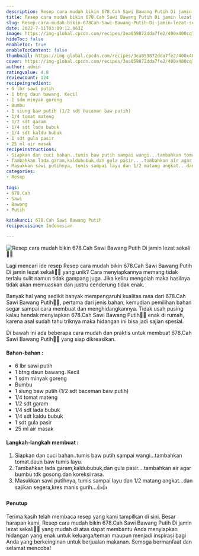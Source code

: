 ```yaml
---
description: Resep cara mudah bikin 678.Cah Sawi Bawang Putih Di jamin lezat sekali"
title: Resep cara mudah bikin 678.Cah Sawi Bawang Putih Di jamin lezat sekali
slug: Resep-cara-mudah-bikin-678Cah-Sawi-Bawang-Putih-Di-jamin-lezat-sekali
date: 2022-7-11T03:09:12.063Z
image: https://img-global.cpcdn.com/recipes/3ea059872dda7fe2/400x400cq70/photo.jpg
hideToc: false
enableToc: true
enableTocContent: false
thumbnail: https://img-global.cpcdn.com/recipes/3ea059872dda7fe2/400x400cq70/photo.jpg
cover: https://img-global.cpcdn.com/recipes/3ea059872dda7fe2/400x400cq70/photo.jpg
author: admin
ratingvalue: 4.8
reviewcount: 124
recipeingredient:
- 6 lbr sawi putih
- 1 btng daun bawang. Kecil
- 1 sdm minyak goreng
- Bumbu
- 1 siung baw putih (1/2 sdt baceman baw putih)
- 1/4 tomat mateng
- 1/2 sdt garam
- 1/4 sdt lada bubuk
- 1/4 sdt kaldu bubuk
- 1 sdt gula pasir
- 25 ml air masak
recipeinstructions:
- Siapkan dan cuci bahan..tumis baw putih sampai wangi...tambahkan tomat.daun baw tumis layu.
- Tambahkan lada.garam,kaldububuk,dan gula pasir....tambahkan air agar bumbu tdk gosong.dan koreksi rasa.
- Masukkan sawi putihnya, tumis sampai layu dan 1/2 matang angkat...dan sajikan segera,kres manis gurih...👍👍
categories:
- Resep

tags:
- 678.Cah
- Sawi
- Bawang
- Putih

katakunci: 678.Cah Sawi Bawang Putih
recipecuisine: Indonesian

---
```


![Resep cara mudah bikin 678.Cah Sawi Bawang Putih Di jamin lezat sekali👩‍🍳](https://img-global.cpcdn.com/recipes/3ea059872dda7fe2/400x400cq70/photo.jpg)

Lagi mencari ide resep Resep cara mudah bikin 678.Cah Sawi Bawang Putih Di jamin lezat sekali👩‍🍳 yang unik? Cara menyiapkannya memang tidak terlalu sulit namun tidak gampang juga. Jika keliru mengolah maka hasilnya tidak akan memuaskan dan justru cenderung tidak enak.

Banyak hal yang sedikit banyak mempengaruhi kualitas rasa dari 678.Cah Sawi Bawang Putih👩‍🍳, pertama dari jenis bahan, kemudian pemilihan bahan segar sampai cara membuat dan menghidangkannya. Tidak usah pusing kalau hendak menyiapkan 678.Cah Sawi Bawang Putih👩‍🍳 enak di rumah, karena asal sudah tahu triknya maka hidangan ini bisa jadi sajian spesial.

Di bawah ini ada beberapa cara mudah dan praktis untuk membuat 678.Cah Sawi Bawang Putih👩‍🍳 yang siap dikreasikan.

<!--inarticleads1-->

#### Bahan-bahan :

- 6 lbr sawi putih
- 1 btng daun bawang. Kecil
- 1 sdm minyak goreng
- Bumbu
- 1 siung baw putih (1/2 sdt baceman baw putih)
- 1/4 tomat mateng
- 1/2 sdt garam
- 1/4 sdt lada bubuk
- 1/4 sdt kaldu bubuk
- 1 sdt gula pasir
- 25 ml air masak

<!--inarticleads2-->

#### Langkah-langkah membuat :

1. Siapkan dan cuci bahan..tumis baw putih sampai wangi...tambahkan tomat.daun baw tumis layu.
1. Tambahkan lada.garam,kaldububuk,dan gula pasir....tambahkan air agar bumbu tdk gosong.dan koreksi rasa.
1. Masukkan sawi putihnya, tumis sampai layu dan 1/2 matang angkat...dan sajikan segera,kres manis gurih...👍👍

#### Penutup

Terima kasih telah membaca resep yang kami tampilkan di sini. Besar harapan kami, Resep cara mudah bikin 678.Cah Sawi Bawang Putih Di jamin lezat sekali👩‍🍳 yang mudah di atas dapat membantu Anda menyiapkan hidangan yang enak untuk keluarga/teman maupun menjadi inspirasi bagi Anda yang berkeinginan untuk berjualan makanan. Semoga bermanfaat dan selamat mencoba!